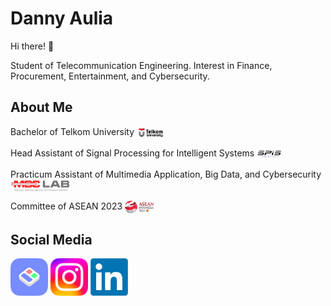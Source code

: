 # Danny Aulia

Hi there! 👋


Student of Telecommunication Engineering. Interest in Finance, Procurement, Entertainment, and Cybersecurity.

## About Me

Bachelor of Telkom University <img src="My Assets\Logo TelU.png" height="20em" align="center" alt="Logo TelU" title="Logo TelU"/>


Head Assistant of Signal Processing for Intelligent Systems <img src="My Assets\Logo SPIS.png" height="20em" align="center" alt="Logo SPIS" title="Logo SPIS"/>


Practicum Assistant of Multimedia Application, Big Data, and Cybersecurity <img src="My Assets\Logo MBC.png" height="20em" align="center" alt="Logo MBC" title="Logo MBC"/>


Committee of ASEAN 2023 <img src="My Assets\ASEAN Indonesia 2023 Logo.png" height="20em" align="center" alt="Logo ASEAN Indonesia 2023" title="Logo Asean ID 23"/>


## Social Media

[<img src="My Assets\Logo Bento.me.png" height="60em" align="center" alt="Logo in" title="See My Page!"/>](https://www.bento.me/dannyaulia/)
[<img src="My Assets\instagram.webp" height="60em" align="center" alt="Logo ig" title="Go Follow Me!"/>](https://www.instagram.com/dannyauliaa/)
[<img src="My Assets\linkedin.webp" height="60em" align="center" alt="Logo in" title="Let's Connect!"/>](https://www.linkedin.com/in/danny-aulia/)

<!--
**dannyauliaa/dannyauliaa** is a ✨ _special_ ✨ repository because its `README.md` (this file) appears on your GitHub profile.

Here are some ideas to get you started:

# 🔭 I’m currently working on myself it
- 🌱 I’m currently learning ...
- 👯 I’m looking to collaborate on ...
- 🤔 I’m looking for help with ...
- 💬 Ask me about ...
- 📫 How to reach me: ...
- 😄 Pronouns: ...
- ⚡ Fun fact: ...
-->
